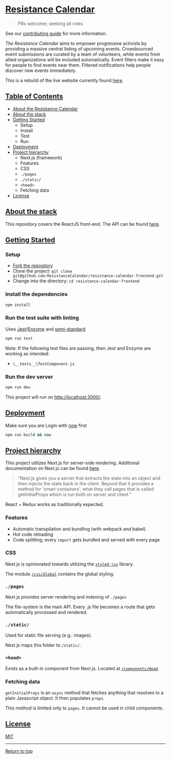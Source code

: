 # [Resistance Calendar](#main-anchor)

> PRs welcome; seeking all roles

See our [contributing guide](CONTRIBUTING.md) for more information.

*The Resistance Calendar* aims to empower progressive activists by providing a massive central listing of upcoming events. Crowdsourced event submissions are curated by a team of volunteers, while events from allied organizations will be included automatically. Event filters make it easy for people to find events near them. Filtered notifications help people discover new events immediately.

This is a rebuild of the live website currently found [here](https://www.resistancecalendar.org/).

## [Table of Contents](#contens-anchor)

* [About the Resistance Calendar](README.md#main-anchor)
* [About the stack](README.md#stack-anchor)
* [Getting Started](README.md#start-anchor)
  * Setup
  * Install
  * Test
  * Run
* [Deployment](README.md#deployment-anchor)
* [Project hierarchy](README.md#hierarchy-anchor)
  * Next.js (framework)
  * Features
  * CSS
  * `./pages`
  * `./static/`
  * `<head>`
  * Fetching data
* [License](README.md#license-anchor)

## [About the stack](#stack-anchor)

This repository covers the ReactJS front-end.  The API can be found [here](https://github.com/ResistanceCalendar/resistance-calendar-api).

## [Getting Started](#start-anchor)

### Setup

- [Fork the repository](https://help.github.com/articles/fork-a-repo/)
- Clone the project: `git clone git@github.com:ResistanceCalendar/resistance-calendar-frontend.git`
- Change into the directory: `cd resistance-calendar-frontend`

### Install the dependencies

```sh
npm install
```

### Run the test suite with linting

Uses [Jest](https://facebook.github.io/jest/)/[Enzyme](http://airbnb.io/enzyme/) and [semi-standard](https://github.com/Flet/semistandard)

```sh
npm run test
```

Note: If the following test files are passing, then Jest and Enzyme are working as intended:

- `\__tests__\TestComponent.js`

### Run the dev server

```sh
npm run dev
```

This project will run on [http://localhost:3000/](http://localhost:3000/).

## [Deployment](#deployment-anchor)
Make sure you are Login with [now](zeit.co/now) first

```sh
npm run build && now
```

## [Project hierarchy](#hierarchy-anchor)

This project utilizes Next.js for server-side rendering.  Additional documentation on Next.js can be found [here](https://zeit.co/blog/next).

>"Next.js gives you a server that extracts the state into an object and then injects the state back in the client. Beyond that it provides a method for 'smart containers', what they call pages that is called getInitialProps which is run both on server and client."

React + Redux works as traditionally expected.

### Features

- Automatic transpilation and bundling (with webpack and babel)
- Hot code reloading
- Code splitting; every `import` gets bundled and served with every page

### CSS

Next.js is opinionated towards utilizing the [`styled-jsx`](https://github.com/zeit/styled-jsx) library.

The module [`/css/Global`](css/Global.js) contains the global styling.

### `./pages`

Next.js provides server rendering and indexing of `./pages`

The file-system is the main API. Every .js file becomes a route that gets automatically processed and rendered.

### `./static/`

Used for static file serving (e.g.: images).

Next.js maps this folder to `/static/`.

### `<head>`

Exists as a built-in component from Next.js.  Located at [`/components/Head`](components/Head.js).

### Fetching data

`getInitialProps` is an `async` method that fetches anything that resolves to a plain Javascript object.  It then populates `props`.

This method is limited only to `pages`.  It cannot be used in child components.

## [License](#license-anchor)

[MIT](LICENSE)

---

[Return to top](README.md#main-anchor)
